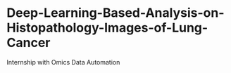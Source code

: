 # Deep-Learning-Based-Analysis-on-Histopathology-Images-of-Lung-Cancer
Internship with Omics Data Automation 
